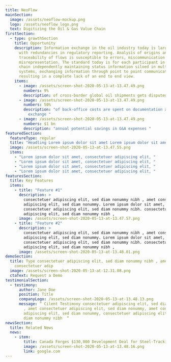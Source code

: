 ```yaml
---
title: NeoFlow
mainSection:
  image: /assets/neoflow-mockup.png
  logo: /assets/neoflow_logo.png
  text: Digitizing the Oil & Gas Value Chain
firstSection:
  - type: growthSection
    title: Opportunity
    description: Information exchange in the oil industry today is largely manual,
      with redundancies in regulatory reporting. Analysis of origins and
      traceability of flows is susceptible to errors, miscommunication and
      misrepresentation. The standard today is for each participant in the value
      chain independently maintaining status information siloed in multiple
      systems, exchanging information through point to point communications,
      resulting in a complete lack of an end to end view.
    items:
      - image: /assets/screen-shot-2020-05-13-at-13.47.49.png
        numbers: 9%
        description: of cross-border global oil shipments gets disputed
      - image: /assets/screen-shot-2020-05-13-at-13.47.49.png
        numbers: 50%
        description: "of back-office costs are spent on documentation and information
          exchange "
      - image: /assets/screen-shot-2020-05-13-at-13.47.49.png
        numbers: $1 bn
        description: "annual potential savings in G&A expenses "
featuredSection:
  featureType: regular
  title: "Headling Lorem ipsum dolor sit amet Lorem ipsum dolor sit amet "
  image: /assets/screen-shot-2020-05-13-at-13.47.55.png
  items:
    - "Lorem ipsum dolor sit amet, consectetuer adipiscing elit, "
    - "Lorem ipsum dolor sit amet, consectetuer adipiscing elit, "
    - "Lorem ipsum dolor sit amet, consectetuer adipiscing elit, "
    - "Lorem ipsum dolor sit amet, consectetuer adipiscing elit, "
featuresSection:
  title: Key Features
  items:
    - title: "Feature #1"
      description: >
        consectetuer adipiscing elit, sed diam nonummy nibh , amet consectetuer
        adipiscing elit, sed diam nonummy. Lorem ipsum dolor sit amet,
        consectetuer adipiscing elit, sed diam nonummy nibh. consectetuer
        adipiscing elit, sed diam nonummy nibh ,
      image: /assets/screen-shot-2020-05-13-at-13.47.57.png
    - title: "Feature #2"
      description: >
        consectetuer adipiscing elit, sed diam nonummy nibh , amet consectetuer
        adipiscing elit, sed diam nonummy. Lorem ipsum dolor sit amet,
        consectetuer adipiscing elit, sed diam nonummy nibh. consectetuer
        adipiscing elit, sed diam nonummy nibh ,
      image: /assets/screen-shot-2020-05-13-at-13.48.01.png
demoSection:
  title: Type consectetuer adipiscing elit, sed diam nonummy nibh , amet
    consectetuer adip
  image: /assets/screen-shot-2020-05-13-at-12.31.08.png
  ctaText: Request a Demo
testimonialSection:
  - testimony:
      author: Jane Doe
      position: Title
      companyLogo: /assets/screen-shot-2020-05-13-at-13.48.13.png
      message: “ Cilent Testimony consectetuer adipiscing elit, sed diam nonummy nibh
        , amet consectetuer adipiscing elit, sed diam nonummy, amet consectetuer
        adipiscing elit, sed diam nonummy, consectetuer adipiscing elit, sed
        diam nonummy nibh  “
newsSection:
  title: Related News
  news:
    - item:
        title: Canada Forges $130,000 Development Deal for Steel-Tracking Blockchain
        image: /assets/screen-shot-2020-05-13-at-13.48.16.png
        link: google.com
---
```

